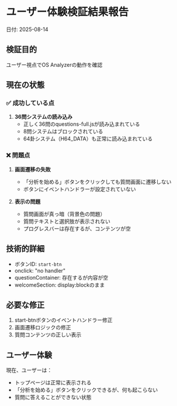# ユーザー体験検証結果報告
日付: 2025-08-14

## 検証目的
ユーザー視点でOS Analyzerの動作を確認

## 現在の状態

### ✅ 成功している点
1. **36問システムの読み込み**
   - 正しく36問のquestions-full.jsが読み込まれている
   - 8問システムはブロックされている
   - 64卦システム（H64_DATA）も正常に読み込まれている

### ❌ 問題点
1. **画面遷移の失敗**
   - 「分析を始める」ボタンをクリックしても質問画面に遷移しない
   - ボタンにイベントハンドラーが設定されていない

2. **表示の問題**
   - 質問画面が真っ暗（背景色の問題）
   - 質問テキストと選択肢が表示されない
   - プログレスバーは存在するが、コンテンツが空

## 技術的詳細
- ボタンID: `start-btn`
- onclick: "no handler"
- questionContainer: 存在するが内容が空
- welcomeSection: display:blockのまま

## 必要な修正
1. start-btnボタンのイベントハンドラー修正
2. 画面遷移ロジックの修正
3. 質問コンテンツの正しい表示

## ユーザー体験
現在、ユーザーは：
- トップページは正常に表示される
- 「分析を始める」ボタンをクリックできるが、何も起こらない
- 質問に答えることができない状態